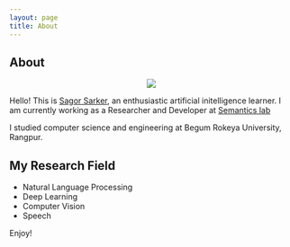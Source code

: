 ```yaml
---
layout: page
title: About
---
```

## About

<p align="center">
  <img src="https://3.bp.blogspot.com/-KmkqvszgH9c/Wbauu3VloJI/AAAAAAAABAQ/mOcbl4VjnMIQSUHh_oEICsBNchGtGmCSwCLcBGAs/s1600/21272432_1075003009297544_6396217559814998641_n.jpg">
</p>


Hello! This is [Sagor Sarker](https://www.linkedin.com/in/sagor-sarker/), an enthusiastic artificial initelligence learner.
I am currently working as a Researcher and Developer at [Semantics lab](http://semanticslab.net/)

I studied computer science and engineering at Begum Rokeya University, Rangpur.

## My Research Field
* Natural Language Processing
* Deep Learning
* Computer Vision
* Speech

Enjoy!

